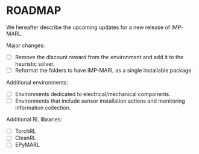 # ROADMAP

We hereafter describe the upcoming updates for a new release of IMP-MARL.

Major changes:
- [ ] Remove the discount reward from the environment and add it to the heuristic solver.
- [ ] Reformat the folders to have IMP-MARL as a single installable package.

Additional environments:
- [ ] Environments dedicated to electrical/mechanical components.
- [ ] Environments that include sensor installation actions and monitoring information collection.

Additional RL libraries:
- [ ] TorchRL
- [ ] CleanRL
- [ ] EPyMARL
